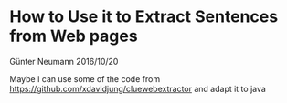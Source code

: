 # How to Use it to Extract Sentences from Web pages

Günter Neumann 2016/10/20

Maybe I can use some of the code from https://github.com/xdavidjung/cluewebextractor
and adapt it to java